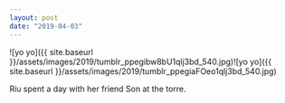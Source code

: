 ```yaml
---
layout: post
date: "2019-04-03"
---
```


![yo yo]({{ site.baseurl }}/assets/images/2019/tumblr_ppegibw8bU1qlj3bd_540.jpg)![yo yo]({{ site.baseurl }}/assets/images/2019/tumblr_ppegiaFOeo1qlj3bd_540.jpg)

Riu spent a day with her friend Son at the torre.
